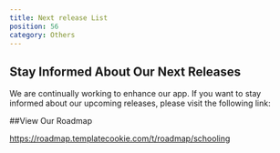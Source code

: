 ```yaml
---
title: Next release List
position: 56
category: Others
---
```


## Stay Informed About Our Next Releases

We are continually working to enhance our app. If you want to stay informed about our upcoming releases, please visit the following link:

##View Our Roadmap

https://roadmap.templatecookie.com/t/roadmap/schooling
